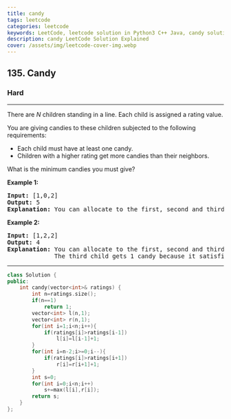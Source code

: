 ```yaml
---
title: candy
tags: leetcode
categories: leetcode
keywords: LeetCode, leetcode solution in Python3 C++ Java, candy solution
description: candy LeetCode Solution Explained
cover: /assets/img/leetcode-cover-img.webp
---
```





<h2>135. Candy</h2><h3>Hard</h3><hr><div><p>There are <em>N</em> children standing in a line. Each child is assigned a rating value.</p>

<p>You are giving candies to these children subjected to the following requirements:</p>

<ul>
	<li>Each child must have at least one candy.</li>
	<li>Children with a higher rating get more candies than their neighbors.</li>
</ul>

<p>What is the minimum candies you must give?</p>

<p><strong>Example 1:</strong></p>

<pre><strong>Input:</strong> [1,0,2]
<strong>Output:</strong> 5
<strong>Explanation:</strong> You can allocate to the first, second and third child with 2, 1, 2 candies respectively.
</pre>

<p><strong>Example 2:</strong></p>

<pre><strong>Input:</strong> [1,2,2]
<strong>Output:</strong> 4
<strong>Explanation:</strong> You can allocate to the first, second and third child with 1, 2, 1 candies respectively.
             The third child gets 1 candy because it satisfies the above two conditions.
</pre>
</div>

---




```cpp
class Solution {
public:
    int candy(vector<int>& ratings) {
        int n=ratings.size();
        if(n==1)
            return 1;
        vector<int> l(n,1);
        vector<int> r(n,1);
        for(int i=1;i<n;i++){
            if(ratings[i]>ratings[i-1])
                l[i]=l[i-1]+1;
        }
        for(int i=n-2;i>=0;i--){
            if(ratings[i]>ratings[i+1])
                r[i]=r[i+1]+1;
        }
        int s=0;
        for(int i=0;i<n;i++)
            s+=max(l[i],r[i]);
        return s;
    }
};
```
